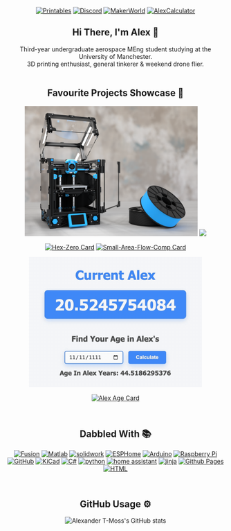 <div align="center">

[![Printables](https://img.shields.io/badge/Printables-orange?style=for-the-badge&logo=printables&logoColor=white)](https://www.printables.com/@AlexanderT_Moss)
[![Discord](https://img.shields.io/badge/Discord-7289da?style=for-the-badge&logo=discord&logoColor=white)](https://discord.com/users/alexandertmoss)
[![MakerWorld](https://img.shields.io/static/v1?label=&message=MakerWorld&color=%2300AE42&style=for-the-badge&logo=bambulab&logoColor=white)](https://makerworld.com/en/@AlexanderT_Moss)
[![AlexCalculator](https://img.shields.io/badge/ALEX_CALCULATOR-60a5fa?style=for-the-badge&logo=securityscorecard)](https://alexander-t-moss.github.io/)


## Hi There, I'm Alex 👋

Third-year undergraduate aerospace MEng student studying at the University of Manchester.  
3D printing enthusiast, general tinkerer & weekend drone flier.<br><br>

## Favourite Projects Showcase 🔎

<div align="center">
  <img src="./Resources/Hex-Zero_Cover_Render.png" width="400" />
  <img src="./Resources/demo_animation.gif" width="400" />
</div>

[![Hex-Zero Card](https://github-readme-stats.vercel.app/api/pin/?username=Alexander-T-Moss&repo=Hex-Zero&theme=transparent)](https://github.com/Alexander-T-Moss/Hex-Zero)
[![Small-Area-Flow-Comp Card](https://github-readme-stats.vercel.app/api/pin/?username=Alexander-T-Moss&repo=Small-Area-Flow-Comp&theme=transparent)](https://github.com/Alexander-T-Moss/Small-Area-Flow-Comp)

<div align="centre">
  <img src="./Resources/alex_age.gif" width="400" />
</div>

[![Alex Age Card](https://github-readme-stats.vercel.app/api/pin/?username=Alexander-T-Moss&repo=Alexander-T-Moss.github.io&theme=transparent)](https://github.com/Alexander-T-Moss/Alexander-T-Moss.github.io)

<br>

## Dabbled With 📚

[![Fusion](https://img.shields.io/badge/Fusion-fe6b00?style=for-the-badge&logo=Autodesk&logoColor=white)](https://www.autodesk.com/products/fusion-360/overview)
[![Matlab](https://img.shields.io/badge/Matlab-0b5f9d?style=for-the-badge&logo=matrix&logoColor=white)](https://www.mathworks.com/products/matlab.html)
[![solidwork](https://img.shields.io/badge/solidwork-005386?style=for-the-badge&logo=dassaultsystemes&logoColor=white)](https://www.solidworks.com/)
[![ESPHome](https://img.shields.io/badge/ESPHome-1abcf2?style=for-the-badge&logo=esphome&logoColor=white)](https://esphome.io/)
[![Arduino](https://img.shields.io/badge/Arduino-00878F?style=for-the-badge&logo=Arduino&logoColor=white)](https://www.arduino.cc/)
[![Raspberry Pi](https://img.shields.io/badge/Raspberry_Pi-A22846?style=for-the-badge&logo=raspberrypi&logoColor=white)](https://www.raspberrypi.com/)
[![GitHub](https://img.shields.io/badge/GitHub-494e52?style=for-the-badge&logo=github&logoColor=white)](https://github.com/)
[![KiCad](https://img.shields.io/badge/KiCad-314CB0?style=for-the-badge&logo=kicad&logoColor=white)](https://www.kicad.org/)
[![C#](https://img.shields.io/badge/C%23-99CC00?style=for-the-badge&logo=sharp&logoColor=white)](https://learn.microsoft.com/en-us/dotnet/csharp/)
[![python](https://img.shields.io/badge/python-3776AB?style=for-the-badge&logo=python&logoColor=white)](https://www.python.org/)
[![home assistant](https://img.shields.io/badge/home_assistant-18BCF2?style=for-the-badge&logo=homeassistant&logoColor=white)](https://www.home-assistant.io/)
[![jinja](https://img.shields.io/badge/jinja-7E0C1B?style=for-the-badge&logo=jinja&logoColor=white)](https://jinja.palletsprojects.com/en/stable/)
[![Github Pages](https://img.shields.io/badge/Github_pages-7e959b?style=for-the-badge&logo=Gitbook&logoColor=white)](https://pages.github.com/)
[![HTML](https://img.shields.io/badge/HTML_Editor-3366CC?style=for-the-badge&logo=htmx)](https://en.wikipedia.org/wiki/HTML)

<br>

## GitHub Usage ⚙️
![Alexander T-Moss's GitHub stats](https://github-readme-stats.vercel.app/api?username=Alexander-T-Moss&show_icons=true&hide_border=true&bg_color=45,00AAFF,E83397&title_color=d1d7e0&text_color=d1d7e0&icon_color=E83397&rank_icon=github&card_width=800&hide=contribs)
</div>
